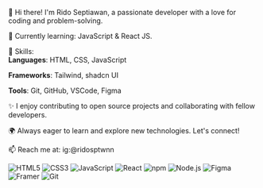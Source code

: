 👋 Hi there! I'm Rido Septiawan, a passionate developer with a love for coding and problem-solving.  

🌱 Currently learning: JavaScript & React JS.  

💼 Skills:  
**Languages**: HTML, CSS, JavaScript  
  
**Frameworks**: Tailwind, shadcn UI  

**Tools**: Git, GitHub, VSCode, Figma  

✨ I enjoy contributing to open source projects and collaborating with fellow developers.  

🌍 Always eager to learn and explore new technologies. Let's connect!  

📫 Reach me at: ig:@ridosptwnn  

![HTML5](https://img.shields.io/badge/HTML5-E34F26?style=for-the-badge&logo=html5&logoColor=white)
![CSS3](https://img.shields.io/badge/CSS3-1572B6?style=for-the-badge&logo=css3&logoColor=white)
![JavaScript](https://img.shields.io/badge/JavaScript-323330?style=for-the-badge&logo=javascript&logoColor=F7DF1E)
![React](https://img.shields.io/badge/React-20232A?style=for-the-badge&logo=react&logoColor=61DAFB)
![npm](https://img.shields.io/badge/npm-CB3837?style=for-the-badge&logo=npm&logoColor=white)
![Node.js](https://img.shields.io/badge/Node%20js-339933?style=for-the-badge&logo=nodedotjs&logoColor=white)
![Figma](https://img.shields.io/badge/Figma-F24E1E?style=for-the-badge&logo=figma&logoColor=white)
![Framer](https://img.shields.io/badge/Framer-black?style=for-the-badge&logo=framer&logoColor=blue)
![Git](https://img.shields.io/badge/GIT-E44C30?style=for-the-badge&logo=git&logoColor=white)

